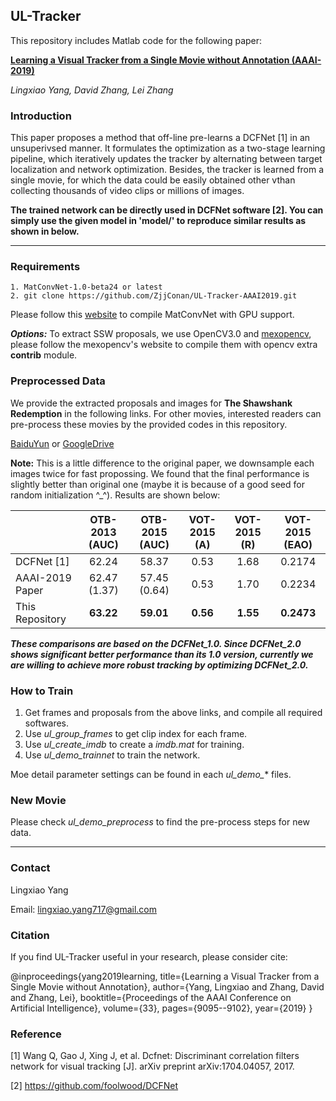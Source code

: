 ## UL-Tracker

This repository includes Matlab code for the following paper:

**[Learning a Visual Tracker from a Single Movie without Annotation (AAAI-2019)](https://www4.comp.polyu.edu.hk/~cslzhang/paper/UL-Tracker.pdf)**

*Lingxiao Yang, David Zhang, Lei Zhang*

### Introduction
This paper proposes a method that off-line pre-learns a DCFNet [1] in an unsuperivsed manner. It formulates the optimization as a two-stage learning pipeline, which iteratively updates the tracker by alternating between target localization and network optimization. Besides, the tracker is learned from a single movie, for which the data could be easily obtained other vthan collecting thousands of video clips or millions of images.

**The trained network can be directly used in DCFNet software [2]. You can simply use the given model in 'model/' to reproduce similar results as shown in below.**

--------------------------------------------------------------------------------------

### Requirements
```
1. MatConvNet-1.0-beta24 or latest
2. git clone https://github.com/ZjjConan/UL-Tracker-AAAI2019.git
```

Please follow this [website](http://www.vlfeat.org/matconvnet/install/) to compile MatConvNet with GPU support.

***Options:*** To extract SSW proposals, we use OpenCV3.0 and [mexopencv](https://github.com/kyamagu/mexopencv), please follow the mexopencv's website to compile them with opencv extra **contrib** module.

### Preprocessed Data

We provide the extracted proposals and images for **The Shawshank Redemption** in the following links. For other movies, interested readers can pre-process these movies by the provided codes in this repository.

[BaiduYun](https://pan.baidu.com/s/1z6rxbVyTVU7sCn_BUJ-TxQ) or [GoogleDrive](https://drive.google.com/open?id=1OweBcSLZWd4QTyO3uQgOfDG96SR0QtQ1)

**Note:** This is a little difference to the original paper, we downsample each images twice for fast propossing. We found that the final performance is slightly better than original one (maybe it is because of a good seed for random initialization ^_^). Results are shown below:

|	              |   OTB-2013 (AUC) |  OTB-2015 (AUC) |  VOT-2015 (A) | VOT-2015 (R) | VOT-2015 (EAO) |
| :----           |    :----:        | :----:          | :----:        |  :----:      | :----: | 
| DCFNet [1]      |    62.24         | 58.37           | 0.53          | 1.68         | 0.2174 |
| AAAI-2019 Paper |    62.47 (1.37)  | 57.45 (0.64)    | 0.53          | 1.70         | 0.2234 |
| This Repository |    **63.22**     | **59.01**       | **0.56**      | **1.55**     | **0.2473** |    

***These comparisons are based on the DCFNet_1.0. Since DCFNet_2.0 shows significant better performance than its 1.0 version, currently we are willing to achieve more robust tracking by optimizing DCFNet_2.0.***


### How to Train

1. Get frames and proposals from the above links, and compile all required softwares.
2. Use *ul_group_frames* to get clip index for each frame.
3. Use *ul_create_imdb* to create a *imdb.mat* for training.
4. Use *ul_demo_trainnet* to train the network.

Moe detail parameter settings can be found in each *ul_demo_** files.

### New Movie
Please check *ul_demo_preprocess* to find the pre-process steps for new data.

-------------------------------------------------


### Contact

Lingxiao Yang

Email: lingxiao.yang717@gmail.com


### Citation
If you find UL-Tracker useful in your research, please consider cite:

@inproceedings{yang2019learning,
    title={Learning a Visual Tracker from a Single Movie without Annotation},
    author={Yang, Lingxiao and Zhang, David and Zhang, Lei},
    booktitle={Proceedings of the AAAI Conference on Artificial Intelligence},
    volume={33},
    pages={9095--9102},
    year={2019}
}

### Reference
[1] Wang Q, Gao J, Xing J, et al. Dcfnet: Discriminant correlation filters network for visual tracking [J]. arXiv preprint arXiv:1704.04057, 2017.

[2] https://github.com/foolwood/DCFNet
